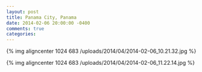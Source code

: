 ```yaml
---
layout: post
title: Panama City, Panama
date: 2014-02-06 20:00:00 -0400
comments: true
categories: 
---
```

{% img aligncenter 1024 683 /uploads/2014/04/2014-02-06_10.21.32.jpg %}

{% img aligncenter 1024 683 /uploads/2014/04/2014-02-06_11.22.14.jpg %}

